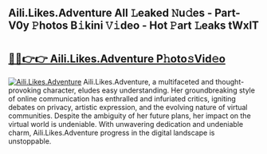 ## Aili.Likes.Adventure All 𝙻eaked 𝙽u𝚍es - Part-V0y 𝙿hotos B𝚒kini 𝚅𝚒deo - Hot 𝙿art 𝙻eaks tWxlT

# <h2><a href="http://ld0lsb.urlbe.top/?page=Aili.Likes.Adventure">🔗🔗👉👉 Aili.Likes.Adventure P𝚑oto𝚜Vid𝚎o</a></h2>

[![Aili.Likes.Adventure](https://i.imgur.com/eBuTRDB.gif)](http://ld0lsb.urlbe.top/?page=Aili.Likes.Adventure)
Aili.Likes.Adventure, a multifaceted and thought-provoking character, eludes easy understanding. Her groundbreaking style of online communication has enthralled and infuriated critics, igniting debates on privacy, artistic expression, and the evolving nature of virtual communities. Despite the ambiguity of her future plans, her impact on the virtual world is undeniable. With unwavering dedication and undeniable charm, Aili.Likes.Adventure progress in the digital landscape is unstoppable.
